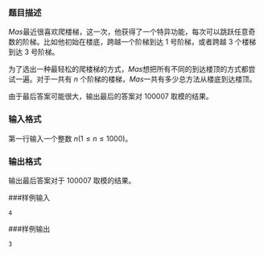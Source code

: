 ### 题目描述
$Mas$最近很喜欢爬楼梯，这一次，他获得了一个特异功能，每次可以跳跃任意奇数的阶梯。比如他初始在楼底，跨越一个阶梯到达 $1$ 号阶梯，或者跨越 $3$ 个楼梯到达 $3$ 号阶梯。

为了选出一种最轻松的爬楼梯的方式，$Mas$想把所有不同的到达楼顶的方式都尝试一遍。对于一共有 $n$ 个阶梯的楼梯，$Mas$一共有多少总方法从楼底到达楼顶。

由于最后答案可能很大，输出最后的答案对 $100007$ 取模的结果。

### 输入格式
第一行输入一个整数 $n(1 \le n \le 1000)$。

### 输出格式
输出最后答案对于 $100007$ 取模的结果。

###样例输入
```
4
```
###样例输出
```
3
```